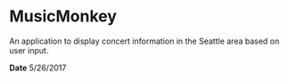# MusicMonkey  
An application to display concert information in the Seattle area based on user input.


**Date** 5/26/2017